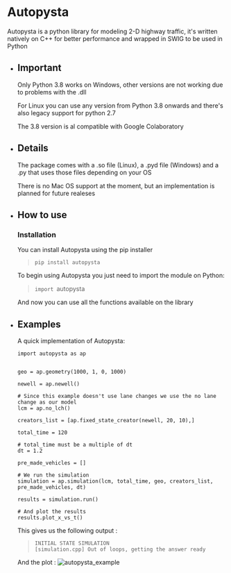 # Autopysta
Autopysta is a python library for modeling 2-D highway traffic, it's written natively on C++ for better performance and wrapped in SWIG to be used in Python

- ## **Important**
    Only Python 3.8 works on Windows, other versions are not working due to problems with the .dll

    For Linux you can use any version from Python 3.8 onwards and there's also legacy support for python 2.7

    The 3.8 version is al compatible with Google Colaboratory

- ## Details
    The package comes with a .so file (Linux), a .pyd file (Windows) and a .py that uses those files depending on your OS

    There is no Mac OS support at the moment, but an implementation is planned for future realeses

- ## How to use

    ### Installation
    You can install Autopysta using the pip installer
    >`pip install autopysta`

    To begin using Autopysta you just need to import the module on Python:
    >`import `autopysta
    
    And now you can use all the functions available on the library

- ## Examples
   A quick implementation of Autopysta:
    ```
    import autopysta as ap


    geo = ap.geometry(1000, 1, 0, 1000)

    newell = ap.newell()

    # Since this example doesn't use lane changes we use the no lane change as our model
    lcm = ap.no_lch()

    creators_list = [ap.fixed_state_creator(newell, 20, 10),]

    total_time = 120

    # total_time must be a multiple of dt
    dt = 1.2

    pre_made_vehicles = []

    # We run the simulation
    simulation = ap.simulation(lcm, total_time, geo, creators_list, pre_made_vehicles, dt)

    results = simulation.run()

    # And plot the results
    results.plot_x_vs_t()
    ```
    This gives us the following output :
    >`INITIAL STATE SIMULATION`\
    >`[simulation.cpp] Out of loops, getting the answer ready`

    And the plot :
    ![autopysta_example](images/autopysta.png)
    